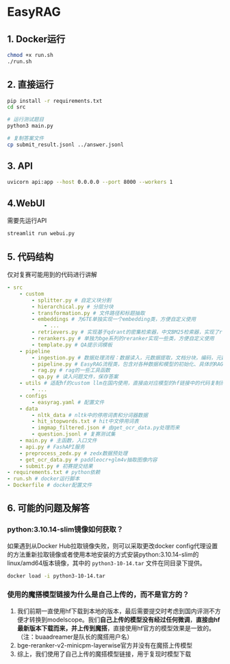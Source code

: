 # EasyRAG

## 1. Docker运行

```bash
chmod +x run.sh
./run.sh
```

## 2. 直接运行

```bash
pip install -r requirements.txt
cd src

# 运行测试题目
python3 main.py 

# 复制答案文件
cp submit_result.jsonl ../answer.jsonl
```

## 3. API

```bash
uvicorn api:app --host 0.0.0.0 --port 8000 --workers 1
```

## 4.WebUI

需要先运行API

```bash
streamlit run webui.py
```

## 5. 代码结构

仅对复赛可能用到的代码进行讲解

```yaml
- src
    - custom
        - splitter.py # 自定义块分割
        - hierarchical.py # 分层分块
        - transformation.py # 文件路径和标题抽取
        - embeddings # 为GTE单独实现一个embedding类，方便自定义使用
            - ...
        - retrievers.py # 实现基于qdrant的密集检索器，中文BM25检索器，实现了rrf和简单合并的融合检索器
        - rerankers.py # 单独为bge系列的reranker实现一些类，方便自定义使用
        - template.py # QA提示词模板
    - pipeline
        - ingestion.py # 数据处理流程：数据读入，元数据提取，文档分块，编码，元数据过滤器，向量数据库建立
        - pipeline.py # EasyRAG流程类，包含对各种数据和模型的初始化、具体的RAG流程定义
        - rag.py # rag的一些工具函数
        - qa.py # 读入问题文件，保存答案
    - utils # 适配hf的custom llm在国内使用，直接由对应模型的hf链接中的代码复制而来
        - ...
    - configs
        - easyrag.yaml # 配置文件
    - data
        - nltk_data # nltk中的停用词表和分词器数据
        - hit_stopwords.txt # hit中文停用词表
        - imgmap_filtered.json # 由get_ocr_data.py处理而来
        - question.jsonl # 复赛测试集
    - main.py # 主函数，入口文件
    - api.py # FashAPI服务
    - preprocess_zedx.py # zedx数据预处理
    - get_ocr_data.py # paddleocr+glm4v抽取图像内容
    - submit.py # 初赛提交结果
- requirements.txt # python依赖
- run.sh # docker运行脚本
- Dockerfile # docker配置文件
```

## 6. 可能的问题及解答

### python:3.10.14-slim镜像如何获取？

如果遇到从Docker Hub拉取镜像失败，则可以采取更改docker config代理设置的方法重新拉取镜像或者使用本地安装的方式安装python:3.10.14-slim的linux/amd64版本镜像，其中的 `python3-10-14.tar` 文件在同目录下提供。

```bash
docker load -i python3-10-14.tar
```

### 使用的魔搭模型链接为什么是自己上传的，而不是官方的？

1. 我们前期一直使用hf下载到本地的版本，最后需要提交时考虑到国内评测不方便才转换到modelscope。我们**自己上传的模型没有经过任何微调**，**直接由hf最新版本下载而来，并上传到魔搭**，直接使用hf官方的模型效果是一致的。（注：buaadreamer是队长的魔搭用户名）
2. bge-reranker-v2-minicpm-layerwise官方并没有在魔搭上传模型
3. 综上，我们使用了自己上传的魔搭模型链接，用于复现时模型下载
